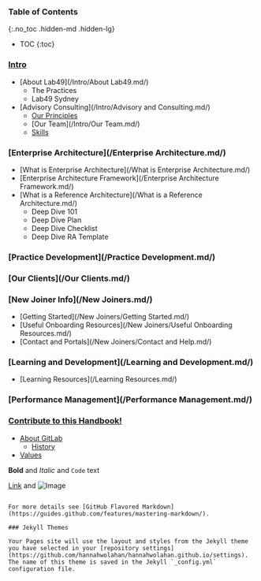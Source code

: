 
### Table of Contents
{:.no_toc .hidden-md .hidden-lg}

- TOC
{:toc}

### [Intro](/Introduction.md/)
* [About Lab49](/Intro/About Lab49.md/)
  * The Practices
  * Lab49 Sydney
* [Advisory Consulting](/Intro/Advisory and Consulting.md/)
  * [Our Principles](/Intro/Principles.md/)
  * [Our Team](/Intro/Our Team.md/)
  * [Skills](/Intro/Skills.md/)

### [Enterprise Architecture](/Enterprise Architecture.md/)
* [What is Enterprise Architecture](/What is Enterprise Architecture.md/)
* [Enterprise Architecture Framework](/Enterprise Architecture Framework.md/)
* [What is a Reference Architecture](/What is a Reference Architecture.md/)
  * Deep Dive 101
  * Deep Dive Plan
  * Deep Dive Checklist
  * Deep Dive RA Template

### [Practice Development](/Practice Development.md/)

### [Our Clients](/Our Clients.md/)

### [New Joiner Info](/New Joiners.md/)
* [Getting Started](/New Joiners/Getting Started.md/)
* [Useful Onboarding Resources](/New Joiners/Useful Onboarding Resources.md/)
* [Contact and Portals](/New Joiners/Contact and Help.md/)

### [Learning and Development](/Learning and Development.md/)
* [Learning Resources](/Learning Resources.md/)

### [Performance Management](/Performance Management.md/)

### [Contribute to this Handbook!](/Contribute.md/)



* [About GitLab](/company/)
  * [History](/company/history/)
* [Values](/handbook/values/)

**Bold** and _Italic_ and `Code` text

[Link](url) and ![Image](src)
```

For more details see [GitHub Flavored Markdown](https://guides.github.com/features/mastering-markdown/).

### Jekyll Themes

Your Pages site will use the layout and styles from the Jekyll theme you have selected in your [repository settings](https://github.com/hannahwolahan/hannahwolahan.github.io/settings). The name of this theme is saved in the Jekyll `_config.yml` configuration file.
